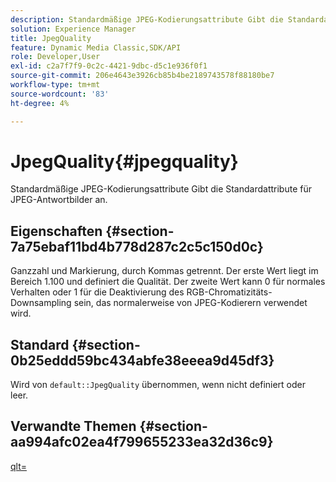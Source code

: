 ```yaml
---
description: Standardmäßige JPEG-Kodierungsattribute Gibt die Standardattribute für JPEG-Antwortbilder an.
solution: Experience Manager
title: JpegQuality
feature: Dynamic Media Classic,SDK/API
role: Developer,User
exl-id: c2a7f7f9-0c2c-4421-9dbc-d5c1e936f0f1
source-git-commit: 206e4643e3926cb85b4be2189743578f88180be7
workflow-type: tm+mt
source-wordcount: '83'
ht-degree: 4%

---
```


# JpegQuality{#jpegquality}

Standardmäßige JPEG-Kodierungsattribute Gibt die Standardattribute für JPEG-Antwortbilder an.

## Eigenschaften {#section-7a75ebaf11bd4b778d287c2c5c150d0c}

Ganzzahl und Markierung, durch Kommas getrennt. Der erste Wert liegt im Bereich 1.100 und definiert die Qualität. Der zweite Wert kann 0 für normales Verhalten oder 1 für die Deaktivierung des RGB-Chromatizitäts-Downsampling sein, das normalerweise von JPEG-Kodierern verwendet wird.

## Standard {#section-0b25eddd59bc434abfe38eeea9d45df3}

Wird von `default::JpegQuality` übernommen, wenn nicht definiert oder leer.

## Verwandte Themen {#section-aa994afc02ea4f799655233ea32d36c9}

[qlt=](../../../../../is-api/http-ref/image-serving-api-ref/c-http-protocol-reference/c-command-reference/r-is-http-qlt.md#reference-f69ed0758c784b0385d979820546d352)
